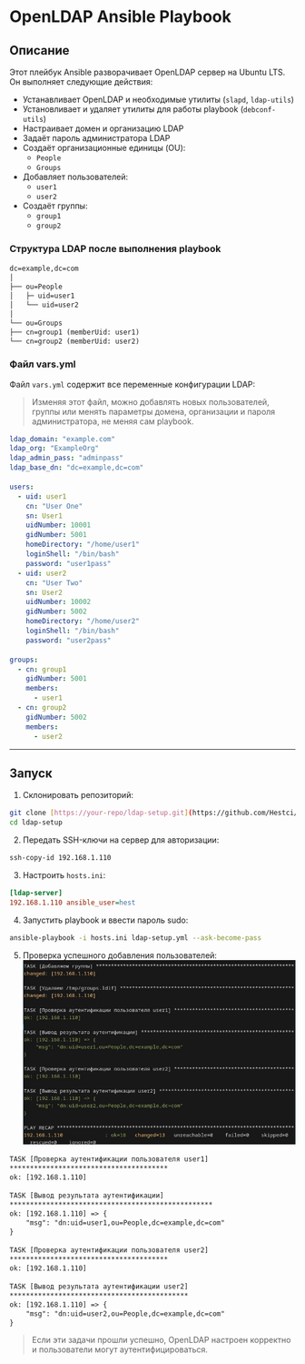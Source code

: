 # OpenLDAP Ansible Playbook

## Описание
Этот плейбук Ansible разворачивает OpenLDAP сервер на Ubuntu LTS.  
Он выполняет следующие действия:

- Устанавливает OpenLDAP и необходимые утилиты (`slapd`, `ldap-utils`)
- Установливает и удаляет утилиты для работы playbook (`debconf-utils`)
- Настраивает домен и организацию LDAP
- Задаёт пароль администратора LDAP
- Создаёт организационные единицы (OU):
  - `People`
  - `Groups`
- Добавляет пользователей:
  - `user1`
  - `user2`
- Создаёт группы:
  - `group1`
  - `group2`

### Структура LDAP после выполнения playbook

```
dc=example,dc=com
│
├── ou=People
│   ├─ uid=user1
│   └── uid=user2
│
└── ou=Groups
├── cn=group1 (memberUid: user1)
└── cn=group2 (memberUid: user2)
```

### Файл vars.yml

Файл `vars.yml` содержит все переменные конфигурации LDAP:
> Изменяя этот файл, можно добавлять новых пользователей, группы или менять параметры домена, организации и пароля администратора, не меняя сам playbook.

```yaml
ldap_domain: "example.com"
ldap_org: "ExampleOrg"
ldap_admin_pass: "adminpass"
ldap_base_dn: "dc=example,dc=com"

users:
  - uid: user1
    cn: "User One"
    sn: User1
    uidNumber: 10001
    gidNumber: 5001
    homeDirectory: "/home/user1"
    loginShell: "/bin/bash"
    password: "user1pass"
  - uid: user2
    cn: "User Two"
    sn: User2
    uidNumber: 10002
    gidNumber: 5002
    homeDirectory: "/home/user2"
    loginShell: "/bin/bash"
    password: "user2pass"

groups:
  - cn: group1
    gidNumber: 5001
    members:
      - user1
  - cn: group2
    gidNumber: 5002
    members:
      - user2
```

---

## Запуск

1. Склонировать репозиторий:

```bash
git clone [https://your-repo/ldap-setup.git](https://github.com/Hestci/ldap-setup.git)
cd ldap-setup
```

2. Передать SSH-ключи на сервер для авторизации:

```bash
ssh-copy-id 192.168.1.110
```

3. Настроить `hosts.ini`:

```ini
[ldap-server]
192.168.1.110 ansible_user=hest
```

4. Запустить playbook и ввести пароль sudo:

```bash
ansible-playbook -i hosts.ini ldap-setup.yml --ask-become-pass
```

5. Проверка успешного добавления пользователей:
![вывод](final.jpg)
```text
TASK [Проверка аутентификации пользователя user1] ***************************************
ok: [192.168.1.110]

TASK [Вывод результата аутентификации] **************************************************
ok: [192.168.1.110] => {
    "msg": "dn:uid=user1,ou=People,dc=example,dc=com"
}

TASK [Проверка аутентификации пользователя user2] ***************************************
ok: [192.168.1.110]

TASK [Вывод результата аутентификации user2] ********************************************
ok: [192.168.1.110] => {
    "msg": "dn:uid=user2,ou=People,dc=example,dc=com"
}
```

> Если эти задачи прошли успешно, OpenLDAP настроен корректно и пользователи могут аутентифицироваться.

